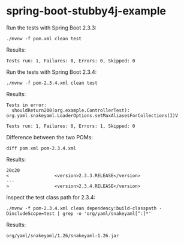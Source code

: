 # spring-boot-stubby4j-example

Run the tests with Spring Boot 2.3.3:

```
./mvnw -f pom.xml clean test
```

Results:

```
Tests run: 1, Failures: 0, Errors: 0, Skipped: 0
```

Run the tests with Spring Boot 2.3.4:

```
./mvnw -f pom-2.3.4.xml clean test
```

Results:

```
Tests in error: 
  shouldReturn200(org.example.ControllerTest): org.yaml.snakeyaml.LoaderOptions.setMaxAliasesForCollections(I)V

Tests run: 1, Failures: 0, Errors: 1, Skipped: 0
```

Difference between the two POMs:

```
diff pom.xml pom-2.3.4.xml
```

Results:

```
20c20
<                 <version>2.3.3.RELEASE</version>
---
>                 <version>2.3.4.RELEASE</version>
```

Inspect the test class path for 2.3.4:

```
./mvnw -f pom-2.3.4.xml clean dependency:build-classpath -DincludeScope=test | grep -o 'org/yaml/snakeyaml[^:]*'
```

Results:

```
org/yaml/snakeyaml/1.26/snakeyaml-1.26.jar
```
